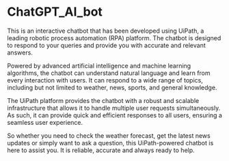 # ChatGPT_AI_bot

This is an interactive chatbot that has been developed using UiPath, a leading robotic process automation (RPA) platform. The chatbot is designed to respond to your queries and provide you with accurate and relevant answers.

Powered by advanced artificial intelligence and machine learning algorithms, the chatbot can understand natural language and learn from every interaction with users. It can respond to a wide range of topics, including but not limited to weather, news, sports, and general knowledge.

The UiPath platform provides the chatbot with a robust and scalable infrastructure that allows it to handle multiple user requests simultaneously. As such, it can provide quick and efficient responses to all users, ensuring a seamless user experience.

So whether you need to check the weather forecast, get the latest news updates or simply want to ask a question, this UiPath-powered chatbot is here to assist you. It is reliable, accurate and always ready to help.
